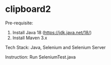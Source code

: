 # clipboard2

Pre-requisite:
1) Install Java 18 (https://jdk.java.net/18/)
2) Install Maven 3.x

Tech Stack:
Java, Selenium and Selenium Server

Instruction:
Run SeleniumTest.java
